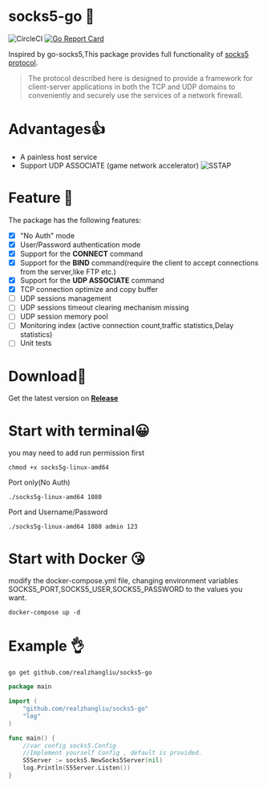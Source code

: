 # socks5-go 🎉
![CircleCI](https://img.shields.io/circleci/build/github/realzhangliu/socks5-go)
[![Go Report Card](https://goreportcard.com/badge/github.com/realzhangliu/socks5-go)](https://goreportcard.com/report/github.com/realzhangliu/socks5-go)

Inspired by go-socks5,This package provides full functionality of [socks5 protocol](https://www.rfc-editor.org/rfc/pdfrfc/rfc1928.txt.pdf).

>The protocol described here is designed to provide a framework for client-server applications in both the TCP and UDP domains to conveniently and securely use the services of a network firewall.

Advantages👍
=======
- A painless host service
- Support UDP ASSOCIATE (game network accelerator)
![SSTAP](https://raw.githubusercontent.com/realzhangliu/socks5-go/dev/misc/sstap.jpg)
  

Feature 🎯
=======
The package has the following features:
- [x] "No Auth" mode
- [x] User/Password authentication mode
- [x] Support for the **CONNECT** command
- [x] Support for the **BIND** command(require the client to accept connections from the server,like FTP etc.)
- [x] Support for the **UDP ASSOCIATE** command
- [x] TCP connection optimize and copy buffer 
- [ ] UDP sessions management
- [ ] UDP sessions timeout clearing mechanism missing
- [ ] UDP session memory pool
- [ ] Monitoring index (active connection count,traffic statistics,Delay statistics)
- [ ] Unit tests

Download📶
=======
Get the latest version on [**Release**](https://github.com/realzhangliu/socks5-go/releases)

Start with terminal😀
=======
you may need to add run permission first
```shell
chmod +x socks5g-linux-amd64
```
Port only(No Auth)
```shell
./socks5g-linux-amd64 1080
```
Port and Username/Password
```shell
./socks5g-linux-amd64 1080 admin 123
```

Start with Docker 😘
=======
modify the docker-compose.yml file, changing environment variables SOCKS5_PORT,SOCKS5_USER,SOCKS5_PASSWORD to the values you want.
```shell 
docker-compose up -d
```

Example 👌
=======
```shell 
go get github.com/realzhangliu/socks5-go
```
```go
package main

import (
	"github.com/realzhangliu/socks5-go"
	"log"
)

func main() {
	//var config socks5.Config
	//Implement yourself Config , default is provided.
	S5Server := socks5.NewSocks5Server(nil)
	log.Println(S5Server.Listen())
}


```
